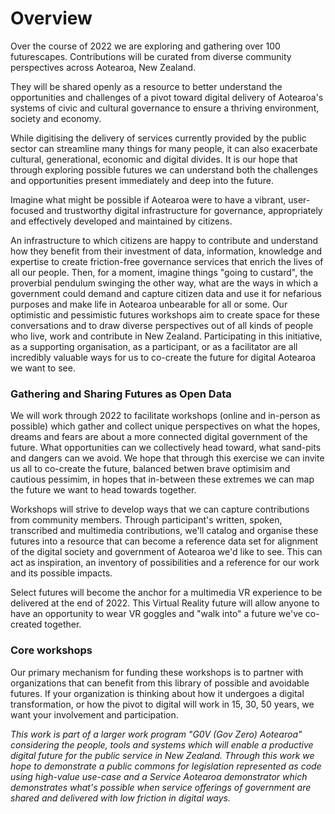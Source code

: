 
# Overview

Over the course of 2022 we are exploring and gathering over 100
futurescapes. Contributions will be curated from diverse community
perspectives across Aotearoa, New Zealand.

They will be shared openly as a resource to better understand the
opportunities and challenges of a pivot toward digital delivery of
Aotearoa's systems of civic and cultural governance to ensure a thriving
environment, society and economy.

While digitising the delivery of services currently provided by the
public sector can streamline many things for many people, it can also
exacerbate cultural, generational, economic and digital divides. It is
our hope that through exploring possible futures
we can understand both the challenges and opportunities present
immediately and deep into the future.

Imagine what might be possible if Aotearoa were to have a vibrant,
user-focused and trustworthy digital infrastructure for governance,
appropriately and effectively developed and maintained by citizens.

An infrastructure to which citizens are happy to contribute and
understand how they benefit from their investment of data, information,
knowledge and expertise to create friction-free governance services that
enrich the lives of all our people. Then, for a moment, imagine things
"going to custard", the proverbial pendulum swinging the other way, what
are the ways in which a government could demand and capture citizen data
and use it for nefarious purposes and make life in Aotearoa unbearable
for all or some. Our optimistic and pessimistic futures workshops aim to
create space for these conversations and to draw diverse perspectives
out of all kinds of people who live, work and contribute in New Zealand.
Participating in this initiative, as a supporting organisation, as a
participant, or as a facilitator are all incredibly valuable ways for us
to co-create the future for digital Aotearoa we want to see.

### Gathering and Sharing Futures as Open Data

We will work through 2022 to facilitate workshops (online and in-person as possible)
which gather and collect unique perspectives on what the hopes, dreams
and fears are about a more connected digital government of the future.
What opportunities can we collectively head toward, what sand-pits and
dangers can we avoid. We hope that through this exercise we can invite
us all to co-create the future, balanced betwen brave optimisim and cautious pessimim, in
hopes that in-between these extremes we can map the future we want to
head towards together.

Workshops will strive to develop ways that we can capture
contributions from community members. Through participant's written,
spoken, transcribed and multimedia contributions, we'll catalog and
organise these futures into a resource that can become a reference data
set for alignment of the digital society and government of Aotearoa we'd
like to see. This can act as inspiration, an inventory of possibilities and
a reference for our work and its possible impacts.

Select futures will become the anchor for a multimedia VR experience to
be delivered at the end of 2022. This Virtual Reality future will allow
anyone to have an opportunity to wear VR goggles and "walk into" a
future we've co-created together. 

### Core workshops 

Our primary mechanism for funding these workshops is to partner with
organizations that can benefit from this library of possible and
avoidable futures. If your organization is thinking about how it
undergoes a digital transformation, or how the pivot to digital will
work in 15, 30, 50 years, we want your involvement and participation.

*This work is part of a larger work program "G0V (Gov Zero) Aotearoa" considering the people, tools and systems which will
enable a productive digital future for the public service in New
Zealand. Through this work we hope to demonstrate a public commons for
legislation represented as code using high-value use-case and a Service
Aotearoa demonstrator which demonstrates what\'s possible when service
offerings of government are shared and delivered with low friction in
digital ways.*
